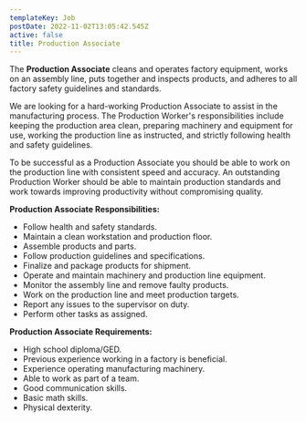 ```yaml
---
templateKey: Job
postDate: 2022-11-02T13:05:42.545Z
active: false
title: Production Associate
---
```

<!--StartFragment-->

<!--StartFragment-->

The **Production Associate** cleans and operates factory equipment, works on an assembly line, puts together and inspects products, and adheres to all factory safety guidelines and standards.

We are looking for a hard-working Production Associate to assist in the manufacturing process. The Production Worker's responsibilities include keeping the production area clean, preparing machinery and equipment for use, working the production line as instructed, and strictly following health and safety guidelines.

To be successful as a Production Associate you should be able to work on the production line with consistent speed and accuracy. An outstanding Production Worker should be able to maintain production standards and work towards improving productivity without compromising quality.

**Production Associate Responsibilities:**

* Follow health and safety standards.
* Maintain a clean workstation and production floor.
* Assemble products and parts.
* Follow production guidelines and specifications.
* Finalize and package products for shipment.
* Operate and maintain machinery and production line equipment.
* Monitor the assembly line and remove faulty products.
* Work on the production line and meet production targets.
* Report any issues to the supervisor on duty.
* Perform other tasks as assigned.

**Production Associate Requirements:**

* High school diploma/GED.
* Previous experience working in a factory is beneficial.
* Experience operating manufacturing machinery.
* Able to work as part of a team.
* Good communication skills.
* Basic math skills.
* Physical dexterity.

<!--EndFragment-->

<!--EndFragment-->
